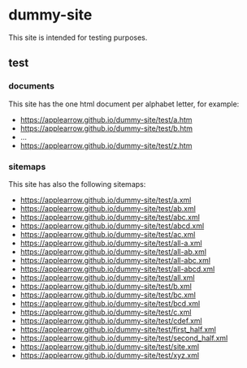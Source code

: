 # dummy-site
This site is intended for testing purposes.

## test
### documents
This site has the one html document per alphabet letter, for example:
- https://applearrow.github.io/dummy-site/test/a.htm
- https://applearrow.github.io/dummy-site/test/b.htm
- ...
- https://applearrow.github.io/dummy-site/test/z.htm

### sitemaps
This site has also the following sitemaps:
- https://applearrow.github.io/dummy-site/test/a.xml
- https://applearrow.github.io/dummy-site/test/ab.xml
- https://applearrow.github.io/dummy-site/test/abc.xml
- https://applearrow.github.io/dummy-site/test/abcd.xml
- https://applearrow.github.io/dummy-site/test/ac.xml
- https://applearrow.github.io/dummy-site/test/all-a.xml
- https://applearrow.github.io/dummy-site/test/all-ab.xml
- https://applearrow.github.io/dummy-site/test/all-abc.xml
- https://applearrow.github.io/dummy-site/test/all-abcd.xml
- https://applearrow.github.io/dummy-site/test/all.xml
- https://applearrow.github.io/dummy-site/test/b.xml
- https://applearrow.github.io/dummy-site/test/bc.xml
- https://applearrow.github.io/dummy-site/test/bcd.xml
- https://applearrow.github.io/dummy-site/test/c.xml
- https://applearrow.github.io/dummy-site/test/cdef.xml
- https://applearrow.github.io/dummy-site/test/first_half.xml
- https://applearrow.github.io/dummy-site/test/second_half.xml
- https://applearrow.github.io/dummy-site/test/site.xml
- https://applearrow.github.io/dummy-site/test/xyz.xml

